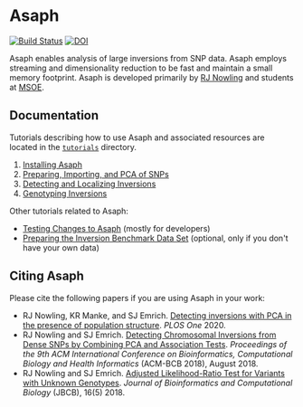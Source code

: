 # Asaph
[![Build Status](https://travis-ci.com/rnowling/asaph.svg?branch=main)](https://travis-ci.com/rnowling/asaph) [![DOI](https://zenodo.org/badge/42882932.svg)](https://zenodo.org/badge/latestdoi/42882932)

Asaph enables analysis of large inversions from SNP data.  Asaph employs streaming and dimensionality reduction to be fast and maintain a small memory footprint.  Asaph is developed primarily by [RJ Nowling](http://rnowling.github.io/) and students at [MSOE](https://msoe.edu).

## Documentation
Tutorials describing how to use Asaph and associated resources  are located in the [`tutorials`](tutorials/README.md) directory.

1. [Installing Asaph](tutorials/installing-asaph.md)
1. [Preparing, Importing, and PCA of SNPs](tutorials/pca.md)
1. [Detecting and Localizing Inversions](tutorials/localizing-inversions.md)
1. [Genotyping Inversions](tutorials/genotyping-inversions.md)

Other tutorials related to Asaph:

* [Testing Changes to Asaph](tutorials/testing-asaph.md) (mostly for developers)
* [Preparing the Inversion Benchmark Data Set](inversion-benchmark/README.md) (optional, only if you don't have your own data)

## Citing Asaph
Please cite the following papers if you are using Asaph in your work:

* RJ Nowling, KR Manke, and SJ Emrich. [Detecting inversions with PCA in the presence of population structure](https://journals.plos.org/plosone/article?id=10.1371/journal.pone.0240429). *PLOS One* 2020.
* RJ Nowling and SJ Emrich. [Detecting Chromosomal Inversions from Dense SNPs by Combining PCA and Association Tests](/publications/ACMBCB_2018.pdf). *Proceedings of the 9th ACM International Conference on Bioinformatics, Computational Biology and Health Informatics* (ACM-BCB 2018), August 2018.
* RJ Nowling and SJ Emrich. [Adjusted Likelihood-Ratio Test for Variants with Unknown Genotypes](https://www.worldscientific.com/doi/10.1142/S0219720018400206). *Journal of Bioinformatics and Computational Biology* (JBCB), 16(5) 2018.


